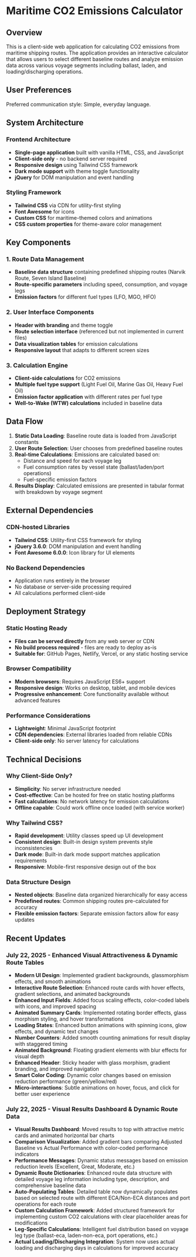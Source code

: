 # Maritime CO2 Emissions Calculator

## Overview

This is a client-side web application for calculating CO2 emissions from maritime shipping routes. The application provides an interactive calculator that allows users to select different baseline routes and analyze emission data across various voyage segments including ballast, laden, and loading/discharging operations.

## User Preferences

Preferred communication style: Simple, everyday language.

## System Architecture

### Frontend Architecture
- **Single-page application** built with vanilla HTML, CSS, and JavaScript
- **Client-side only** - no backend server required
- **Responsive design** using Tailwind CSS framework
- **Dark mode support** with theme toggle functionality
- **jQuery** for DOM manipulation and event handling

### Styling Framework
- **Tailwind CSS** via CDN for utility-first styling
- **Font Awesome** for icons
- **Custom CSS** for maritime-themed colors and animations
- **CSS custom properties** for theme-aware color management

## Key Components

### 1. Route Data Management
- **Baseline data structure** containing predefined shipping routes (Narvik Route, Seven Island Baseline)
- **Route-specific parameters** including speed, consumption, and voyage legs
- **Emission factors** for different fuel types (LFO, MGO, HFO)

### 2. User Interface Components
- **Header with branding** and theme toggle
- **Route selection interface** (referenced but not implemented in current files)
- **Data visualization tables** for emission calculations
- **Responsive layout** that adapts to different screen sizes

### 3. Calculation Engine
- **Client-side calculations** for CO2 emissions
- **Multiple fuel type support** (Light Fuel Oil, Marine Gas Oil, Heavy Fuel Oil)
- **Emission factor application** with different rates per fuel type
- **Well-to-Wake (WTW) calculations** included in baseline data

## Data Flow

1. **Static Data Loading**: Baseline route data is loaded from JavaScript constants
2. **User Route Selection**: User chooses from predefined baseline routes
3. **Real-time Calculations**: Emissions are calculated based on:
   - Distance and speed for each voyage leg
   - Fuel consumption rates by vessel state (ballast/laden/port operations)
   - Fuel-specific emission factors
4. **Results Display**: Calculated emissions are presented in tabular format with breakdown by voyage segment

## External Dependencies

### CDN-hosted Libraries
- **Tailwind CSS**: Utility-first CSS framework for styling
- **jQuery 3.6.0**: DOM manipulation and event handling
- **Font Awesome 6.0.0**: Icon library for UI elements

### No Backend Dependencies
- Application runs entirely in the browser
- No database or server-side processing required
- All calculations performed client-side

## Deployment Strategy

### Static Hosting Ready
- **Files can be served directly** from any web server or CDN
- **No build process required** - files are ready to deploy as-is
- **Suitable for**: GitHub Pages, Netlify, Vercel, or any static hosting service

### Browser Compatibility
- **Modern browsers**: Requires JavaScript ES6+ support
- **Responsive design**: Works on desktop, tablet, and mobile devices
- **Progressive enhancement**: Core functionality available without advanced features

### Performance Considerations
- **Lightweight**: Minimal JavaScript footprint
- **CDN dependencies**: External libraries loaded from reliable CDNs
- **Client-side only**: No server latency for calculations

## Technical Decisions

### Why Client-Side Only?
- **Simplicity**: No server infrastructure needed
- **Cost-effective**: Can be hosted for free on static hosting platforms
- **Fast calculations**: No network latency for emission calculations
- **Offline capable**: Could work offline once loaded (with service worker)

### Why Tailwind CSS?
- **Rapid development**: Utility classes speed up UI development
- **Consistent design**: Built-in design system prevents style inconsistencies
- **Dark mode**: Built-in dark mode support matches application requirements
- **Responsive**: Mobile-first responsive design out of the box

### Data Structure Design
- **Nested objects**: Baseline data organized hierarchically for easy access
- **Predefined routes**: Common shipping routes pre-calculated for accuracy
- **Flexible emission factors**: Separate emission factors allow for easy updates

## Recent Updates

### July 22, 2025 - Enhanced Visual Attractiveness & Dynamic Route Tables
- **Modern UI Design**: Implemented gradient backgrounds, glassmorphism effects, and smooth animations
- **Interactive Route Selection**: Enhanced route cards with hover effects, gradient selections, and animated backgrounds
- **Enhanced Input Fields**: Added focus scaling effects, color-coded labels with icons, and improved spacing
- **Animated Summary Cards**: Implemented rotating border effects, glass morphism styling, and hover transformations
- **Loading States**: Enhanced button animations with spinning icons, glow effects, and dynamic text changes
- **Number Counters**: Added smooth counting animations for result display with staggered timing
- **Animated Background**: Floating gradient elements with blur effects for visual depth
- **Enhanced Header**: Sticky header with glass morphism, gradient branding, and improved navigation
- **Smart Color Coding**: Dynamic color changes based on emission reduction performance (green/yellow/red)
- **Micro-interactions**: Subtle animations on hover, focus, and click for better user experience

### July 22, 2025 - Visual Results Dashboard & Dynamic Route Data
- **Visual Results Dashboard**: Moved results to top with attractive metric cards and animated horizontal bar charts
- **Comparison Visualization**: Added gradient bars comparing Adjusted Baseline vs Actual Performance with color-coded performance indicators
- **Performance Messages**: Dynamic status messages based on emission reduction levels (Excellent, Great, Moderate, etc.)
- **Dynamic Route Dictionaries**: Enhanced route data structure with detailed voyage leg information including type, description, and comprehensive baseline data
- **Auto-Populating Tables**: Detailed table now dynamically populates based on selected route with different ECA/Non-ECA distances and port operations for each route
- **Custom Calculation Framework**: Added structured framework for implementing custom CO2 calculations with clear placeholder areas for modifications
- **Leg-Specific Calculations**: Intelligent fuel distribution based on voyage leg type (ballast-eca, laden-non-eca, port operations, etc.)
- **Actual Loading/Discharging Integration**: System now uses actual loading and discharging days in calculations for improved accuracy